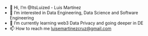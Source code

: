 - 👋 Hi, I’m @ItsLuized - Luis Martínez
- 👀 I’m interested in Data Engineering, Data Science and Software Engineering
- 🌱 I’m currently learning web3 Data Privacy and going deeper in DE
- 📫 How to reach me luisemartinezcruz@gmail.com
